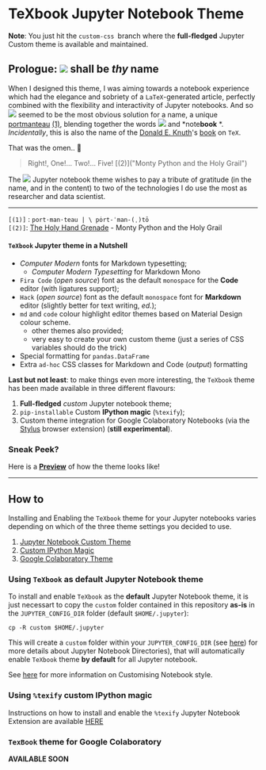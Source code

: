 # TeXbook  Jupyter Notebook Theme

**Note**: You just hit the `custom-css `branch where the **full-fledged** Jupyter Custom theme is available and maintained.

## Prologue:  <img src="https://render.githubusercontent.com/render/math?math=%5Ctextbf%7B%5CTeX%5Ctext%7Bbook%7D%7D">  shall be _thy_ name

When I designed this theme, I was aiming towards a notebook experience which had the elegance and sobriety of a `LaTeX`-generated article, perfectly combined with the flexibility and interactivity of Jupyter notebooks.
And so <img src="https://render.githubusercontent.com/render/math?math=%5CTeX%5Ctext%7Bbook%7D"> seemed to be the most obvious solution for a name, a unique [portmanteau](https://www.merriam-webster.com/dictionary/portmanteau)
[(1)]( "Pronunciation"),
blending together the words <img src="https://render.githubusercontent.com/render/math?math=%5CLaTeX"> and *note**book** *. 
*Incidentally*, this is also the name of the 
[Donald E. Knuth](https://en.wikipedia.org/wiki/Donald_Knuth)'s [book](http://www.ctex.org/documents/shredder/src/texbook.pdf) on `TeX`.

That was the omen.. 🤩

> Right!, One!... Two!... Five! [(2)]("Monty Python and the Holy Grail")

The <img src="https://render.githubusercontent.com/render/math?math=%5CTeX%5Ctext%7Bbook%7D"> Jupyter notebook theme wishes to pay a tribute of gratitude (in the name, and in the content) to two of the technologies I do use the most as researcher and data scientist.

---
`[(1)]` : `port·​man·​teau | \ pȯrt-ˈman-(ˌ)tō` <br />
`[(2)]`: [The Holy Hand Grenade](https://www.youtube.com/watch?v=xOrgLj9lOwk) - Monty Python and the Holy Grail
    

#### `TeXbook` Jupyter theme in a Nutshell

- *Computer Modern* fonts for Markdown typesetting;
	- *Computer Modern Typesetting* for Markdown Mono	
- `Fira Code` (_open source_) font as the default `monospace` for the **Code** editor (with ligatures support);
- `Hack` (_open source_) font as the default `monospace` font for **Markdown** editor (slightly better for text writing, _ed._);
- `md` and `code` colour highlight editor themes based on Material Design colour scheme.
    - other themes also provided;
    - very easy to create your own custom theme (just a series of CSS variables should do the trick)
- Special formatting for `pandas.DataFrame`
- Extra `ad-hoc` CSS classes for Markdown and Code (*output*) formatting

**Last but not least**: to make things even more interesting, the `TeXbook` theme has been made available in three different flavours: 

1. **Full-fledged** _custom_ Jupyter notebook theme;
2. `pip-installable` Custom **IPython magic** (`%texify`);
3. Custom theme integration for Google Colaboratory Notebooks (via the [Stylus](https://en.wikipedia.org/wiki/Stylus_(browser_extension)) browser extension) (**still experimental**).

### Sneak Peek?

Here is a [**Preview**](https://leriomaggio.github.io/texbook-jupyter-theme/) of how the theme looks like!

---

## How to 

Installing and Enabling the `TeXbook` theme for your Jupyter notebooks varies depending on which of the three theme settings you decided to use. 

1. [Jupyter Notebook Custom Theme](#custom)
2. [Custom IPython Magic](#magic)
3. [Google Colaboratory Theme](#colab)

<a name="custom"></a>
### Using `TeXbook` as default Jupyter Notebook theme

To install and enable `TeXbook` as the **default** Jupyter Notebook theme, it is just necessart to copy the `custom` folder 
contained in this repository **as-is** in the `JUPYTER_CONFIG_DIR` folder (default `$HOME/.jupyter`):

```shell script
cp -R custom $HOME/.jupyter
```

This will create a `custom` folder within your `JUPYTER_CONFIG_DIR` 
(see [here](https://jupyter.readthedocs.io/en/latest/use/jupyter-directories.html#configuration-files))
for more details about Jupyter Notebook Directories), that will automatically enable `TeXbook` theme 
**by default** for all Jupyter notebook. 

See [here](https://stackoverflow.com/questions/32156248/how-do-i-set-custom-css-for-my-ipython-ihaskell-jupyter-notebook/34742362#34742362) for more information on Customising Notebook style.

<a name="magic"></a>
### Using `%texify` custom IPython magic

Instructions on how to install and enable the `%texify` Jupyter Notebook Extension 
are available [HERE](https://github.com/leriomaggio/texbook-jupyter-theme/blob/notebook-magic/README.md#magic)


<a name="colab"></a>
### `TexBook` theme for Google Colaboratory

**AVAILABLE SOON**   





